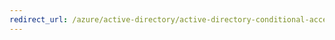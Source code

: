 ```yaml
---
redirect_url: /azure/active-directory/active-directory-conditional-access-automatic-device-registration-setup
---
```

